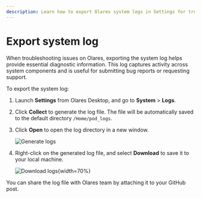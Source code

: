 ```yaml
---
description: Learn how to export Olares system logs in Settings for troubleshooting.
---
```

# Export system log

When troubleshooting issues on Olares, exporting the system log helps provide essential diagnostic information. This log captures activity across system components and is useful for submitting bug reports or requesting support.

To export the system log:

1. Launch **Settings** from Olares Desktop, and go to **System** > **Logs**.
2. Click **Collect** to generate the log file. The file will be automatically saved to the default directory `/Home/pod_logs`.
3. Click **Open** to open the log directory in a new window.

   ![Generate logs](/images/manual/generate-logs.png#bordered)
4. Right-click on the generated log file, and select **Download** to save it to your local machine.

   ![Download logs](/images/manual/download-logs.png#bordered){width=70%}

You can share the log file with Olares team by attaching it to your GitHub post.
